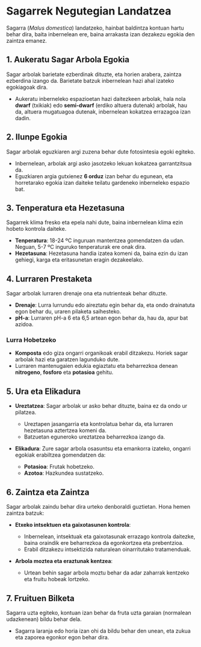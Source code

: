 # Sagarrek Negutegian Landatzea

Sagarra (*Malus domestica*) landatzeko, hainbat baldintza kontuan hartu behar dira, baita inbernelean ere, baina arrakasta izan dezakezu egokia den zaintza emanez.

## 1. Aukeratu Sagar Arbola Egokia

Sagar arbolak barietate ezberdinak dituzte, eta horien arabera, zaintza ezberdina izango da. Barietate batzuk inbernelean hazi ahal izateko egokiagoak dira. 

- Aukeratu inberneleko espazioetan hazi daitezkeen arbolak, hala nola **dwarf** (txikiak) edo **semi-dwarf** (erdiko altuera dutenak) arbolak, hau da, altuera mugatuagoa dutenak, inbernelean kokatzea errazagoa izan dadin.

## 2. Ilunpe Egokia

Sagar arbolak eguzkiaren argi zuzena behar dute fotosintesia egoki egiteko. 

- Inbernelean, arbolak argi asko jasotzeko lekuan kokatzea garrantzitsua da. 
- Eguzkiaren argia gutxienez **6 orduz** izan behar du egunean, eta horretarako egokia izan daiteke teilatu gardeneko inberneleko espazio bat.

## 3. Tenperatura eta Hezetasuna

Sagarrek klima fresko eta epela nahi dute, baina inbernelean klima ezin hobeto kontrola daiteke. 

- **Tenperatura**: 18-24 ºC inguruan mantentzea gomendatzen da udan. Neguan, 5-7 ºC inguruko tenperaturak ere onak dira.
- **Hezetasuna**: Hezetasuna handia izatea komeni da, baina ezin du izan gehiegi, karga eta eritasunetan eragin dezakeelako.

## 4. Lurraren Prestaketa

Sagar arbolak lurraren drenaje ona eta nutrienteak behar dituzte. 

- **Drenaje**: Lurra lurrundu edo aireztatu egin behar da, eta ondo drainatuta egon behar du, uraren pilaketa saihesteko. 
- **pH-a**: Lurraren pH-a 6 eta 6,5 artean egon behar da, hau da, apur bat azidoa.

### Lurra Hobetzeko

- **Komposta** edo giza ongarri organikoak erabil ditzakezu. Horiek sagar arbolak hazi eta garatzen lagunduko dute.
- Lurraren mantenugaien edukia egiaztatu eta beharrezkoa denean **nitrogeno**, **fosforo** eta **potasioa** gehitu.

## 5. Ura eta Elikadura

- **Ureztatzea**: Sagar arbolak ur asko behar dituzte, baina ez da ondo ur pilatzea. 
  - Ureztapen jasangarria eta kontrolatua behar da, eta lurraren hezetasuna aztertzea komeni da.
  - Batzuetan eguneroko ureztatzea beharrezkoa izango da.

- **Elikadura**: Zure sagar arbola osasuntsu eta emankorra izateko, ongarri egokiak erabiltzea gomendatzen da:
  - **Potasioa**: Frutak hobetzeko.
  - **Azotoa**: Hazkundea sustatzeko.

## 6. Zaintza eta Zaintza

Sagar arbolak zaindu behar dira urteko denboraldi guztietan. Hona hemen zaintza batzuk:

- **Etxeko intsektuen eta gaixotasunen kontrola**: 
  - Inbernelean, intsektuak eta gaixotasunak errazago kontrola daitezke, baina oraindik ere beharrezkoa da egonkortzea eta prebentzioa.
  - Erabil ditzakezu intsektizida naturalean oinarritutako tratamenduak.

- **Arbola moztea eta eraztunak kentzea**: 
  - Urtean behin sagar arbola moztu behar da adar zaharrak kentzeko eta fruitu hobeak lortzeko.

## 7. Fruituen Bilketa

Sagarra uzta egiteko, kontuan izan behar da fruta uzta garaian (normalean udazkenean) bildu behar dela. 

- Sagarra laranja edo horia izan ohi da bildu behar den unean, eta zukua eta zaporea egonkor egon behar dira.
